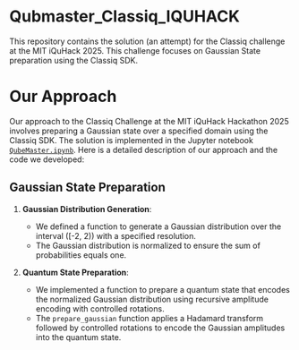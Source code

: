 # Qubmaster_Classiq_IQUHACK
This repository contains the solution (an attempt) for the Classiq challenge at the MIT iQuHack 2025. This challenge focuses on Gaussian State preparation using the Classiq SDK.

# Our Approach

Our approach to the Classiq Challenge at the MIT iQuHack Hackathon 2025 involves preparing a Gaussian state over a specified domain using the Classiq SDK. The solution is implemented in the Jupyter notebook [`QubeMaster.ipynb`](QubMaster.ipynb). Here is a detailed description of our approach and the code we developed:

## Gaussian State Preparation

1. **Gaussian Distribution Generation**:
   - We defined a function to generate a Gaussian distribution over the interval \([-2, 2)\) with a specified resolution.
   - The Gaussian distribution is normalized to ensure the sum of probabilities equals one.

2. **Quantum State Preparation**:
   - We implemented a function to prepare a quantum state that encodes the normalized Gaussian distribution using recursive amplitude encoding with controlled rotations.
   - The `prepare_gaussian` function applies a Hadamard transform followed by controlled rotations to encode the Gaussian amplitudes into the quantum state.
